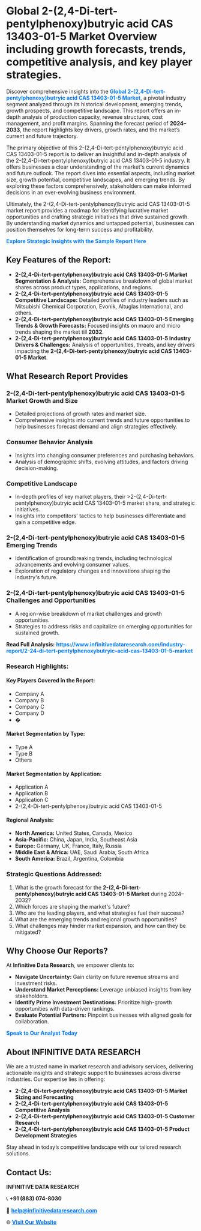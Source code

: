 <h1>Global 2-(2,4-Di-tert-pentylphenoxy)butryic acid CAS 13403-01-5 Market Overview including growth forecasts, trends, competitive analysis, and key player strategies.</h1>
<p>
Discover comprehensive insights into the 
<a href="https://www.infinitivedataresearch.com/industry-report/2-24-di-tert-pentylphenoxybutryic-acid-cas-13403-01-5-market" rel="dofollow" style="color: #007BFF; text-decoration: none;"><strong>Global 2-(2,4-Di-tert-pentylphenoxy)butryic acid CAS 13403-01-5 Market</strong></a>, a pivotal industry segment analyzed through its historical development, emerging trends, growth prospects, and competitive landscape. This report offers an in-depth analysis of production capacity, revenue structures, cost management, and profit margins. Spanning the forecast period of <strong>2024–2033</strong>, the report highlights key drivers, growth rates, and the market’s current and future trajectory.
</p>
<p>
The primary objective of this 2-(2,4-Di-tert-pentylphenoxy)butryic acid CAS 13403-01-5 report is to deliver an insightful and in-depth analysis of the 2-(2,4-Di-tert-pentylphenoxy)butryic acid CAS 13403-01-5 industry. It offers businesses a clear understanding of the market's current dynamics and future outlook. The report dives into essential aspects, including market size, growth potential, competitive landscapes, and emerging trends. By exploring these factors comprehensively, stakeholders can make informed decisions in an ever-evolving business environment.
</p>
<p>
Ultimately, the 2-(2,4-Di-tert-pentylphenoxy)butryic acid CAS 13403-01-5 market report provides a roadmap for identifying lucrative market opportunities and crafting strategic initiatives that drive sustained growth. By understanding market dynamics and untapped potential, businesses can position themselves for long-term success and profitability.
</p>
<p>
<a href="https://www.infinitivedataresearch.com/request-sample/reportId=103052" style="color: #007BFF; text-decoration: none;"><strong>Explore Strategic Insights with the Sample Report Here</strong></a>
</p>

<h2>Key Features of the Report:</h2>
<ul>
<li><strong>2-(2,4-Di-tert-pentylphenoxy)butryic acid CAS 13403-01-5 Market Segmentation & Analysis:</strong> Comprehensive breakdown of global market shares across product types, applications, and regions.</li>
<li><strong>2-(2,4-Di-tert-pentylphenoxy)butryic acid CAS 13403-01-5 Competitive Landscape:</strong> Detailed profiles of industry leaders such as Mitsubishi Chemical Corporation, Evonik, Altuglas International, and others.</li>
<li><strong>2-(2,4-Di-tert-pentylphenoxy)butryic acid CAS 13403-01-5 Emerging Trends & Growth Forecasts:</strong> Focused insights on macro and micro trends shaping the market till <strong>2032</strong>.</li>
<li><strong>2-(2,4-Di-tert-pentylphenoxy)butryic acid CAS 13403-01-5 Industry Drivers & Challenges:</strong> Analysis of opportunities, threats, and key drivers impacting the <strong>2-(2,4-Di-tert-pentylphenoxy)butryic acid CAS 13403-01-5 Market</strong>.</li>
</ul>

<h2>What Research Report Provides</h2>
<h3>2-(2,4-Di-tert-pentylphenoxy)butryic acid CAS 13403-01-5 Market Growth and Size</h3>
<ul>
<li>Detailed projections of growth rates and market size.</li>
<li>Comprehensive insights into current trends and future opportunities to help businesses forecast demand and align strategies effectively.</li>
</ul>

<h3>Consumer Behavior Analysis</h3>
<ul>
<li>Insights into changing consumer preferences and purchasing behaviors.</li>
<li>Analysis of demographic shifts, evolving attitudes, and factors driving decision-making.</li>
</ul>

<h3>Competitive Landscape</h3>
<ul>
<li>In-depth profiles of key market players, their >2-(2,4-Di-tert-pentylphenoxy)butryic acid CAS 13403-01-5 market share, and strategic initiatives.</li>
<li>Insights into competitors' tactics to help businesses differentiate and gain a competitive edge.</li>
</ul>

<h3>2-(2,4-Di-tert-pentylphenoxy)butryic acid CAS 13403-01-5 Emerging Trends</h3>
<ul>
<li>Identification of groundbreaking trends, including technological advancements and evolving consumer values.</li>
<li>Exploration of regulatory changes and innovations shaping the industry's future.</li>
</ul>

<h3>2-(2,4-Di-tert-pentylphenoxy)butryic acid CAS 13403-01-5 Challenges and Opportunities</h3>
<ul>
<li>A region-wise breakdown of market challenges and growth opportunities.</li>
<li>Strategies to address risks and capitalize on emerging opportunities for sustained growth.</li>
</ul>
<p><strong>Read Full Analysis:</strong> <a href="https://www.infinitivedataresearch.com/industry-report/2-24-di-tert-pentylphenoxybutryic-acid-cas-13403-01-5-market" rel="dofollow" style="color: #007BFF; text-decoration: none;"><strong>https://www.infinitivedataresearch.com/industry-report/2-24-di-tert-pentylphenoxybutryic-acid-cas-13403-01-5-market</strong></a></p>
<h3>Research Highlights:</h3>
<h4>Key Players Covered in the Report:</h4>
<ul><li>Company A</li><li>Company B</li><li>Company C</li><li>Company D</li><li>�</li></ul>
<h4>Market Segmentation by Type:</h4>
<ul><li>Type A</li><li>Type B</li><li>Others</li></ul>
<h4>Market Segmentation by Application:</h4>
<ul><li>Application A</li><li>Application B</li><li>Application C</li><li>2-(2,4-Di-tert-pentylphenoxy)butryic acid CAS 13403-01-5</li></ul>

<h4>Regional Analysis:</h4>
<ul>
<li><strong>North America:</strong> United States, Canada, Mexico</li>
<li><strong>Asia-Pacific:</strong> China, Japan, India, Southeast Asia</li>
<li><strong>Europe:</strong> Germany, UK, France, Italy, Russia</li>
<li><strong>Middle East & Africa:</strong> UAE, Saudi Arabia, South Africa</li>
<li><strong>South America:</strong> Brazil, Argentina, Colombia</li>
</ul>

<h3>Strategic Questions Addressed:</h3>
<ol>
<li>What is the growth forecast for the <strong>2-(2,4-Di-tert-pentylphenoxy)butryic acid CAS 13403-01-5 Market</strong> during 2024–2032?</li>
<li>Which forces are shaping the market's future?</li>
<li>Who are the leading players, and what strategies fuel their success?</li>
<li>What are the emerging trends and regional growth opportunities?</li>
<li>What challenges may hinder market expansion, and how can they be mitigated?</li>
</ol>

<h2>Why Choose Our Reports?</h2>
<p>At <strong>Infinitive Data Research</strong>, we empower clients to:</p>
<ul>
<li><strong>Navigate Uncertainty:</strong> Gain clarity on future revenue streams and investment risks.</li>
<li><strong>Understand Market Perceptions:</strong> Leverage unbiased insights from key stakeholders.</li>
<li><strong>Identify Prime Investment Destinations:</strong> Prioritize high-growth opportunities with data-driven rankings.</li>
<li><strong>Evaluate Potential Partners:</strong> Pinpoint businesses with aligned goals for collaboration.</li>
</ul>
<p><a href="https://www.infinitivedataresearch.com/industry-report/2-24-di-tert-pentylphenoxybutryic-acid-cas-13403-01-5-market" rel="dofollow" style="color: #007BFF; text-decoration: none;"><strong>Speak to Our Analyst Today</strong></a></p>

<h2>About INFINITIVE DATA RESEARCH</h2>
<p>We are a trusted name in market research and advisory services, delivering actionable insights and strategic support to businesses across diverse industries. Our expertise lies in offering:</p>
<ul>
<li><strong>2-(2,4-Di-tert-pentylphenoxy)butryic acid CAS 13403-01-5 Market Sizing and Forecasting</strong></li>
<li><strong>2-(2,4-Di-tert-pentylphenoxy)butryic acid CAS 13403-01-5 Competitive Analysis</strong></li>
<li><strong>2-(2,4-Di-tert-pentylphenoxy)butryic acid CAS 13403-01-5 Customer Research</strong></li>
<li><strong>2-(2,4-Di-tert-pentylphenoxy)butryic acid CAS 13403-01-5 Product Development Strategies</strong></li>
</ul>
<p>Stay ahead in today’s competitive landscape with our tailored research solutions.</p>

<h2>Contact Us:</h2>
<p><strong>INFINITIVE DATA RESEARCH</strong></p>
<p>📞 <strong>+91 (883) 074-8030</strong></p>
<p>📧 <strong><a href="mailto:help@infinitivedataresearch.com" style="color: #007BFF;">help@infinitivedataresearch.com</a></strong></p>
<p>🌐 <strong><a href="https://www.infinitivedataresearch.com" rel="dofollow" style="color: #007BFF;">Visit Our Website</a></strong></p>